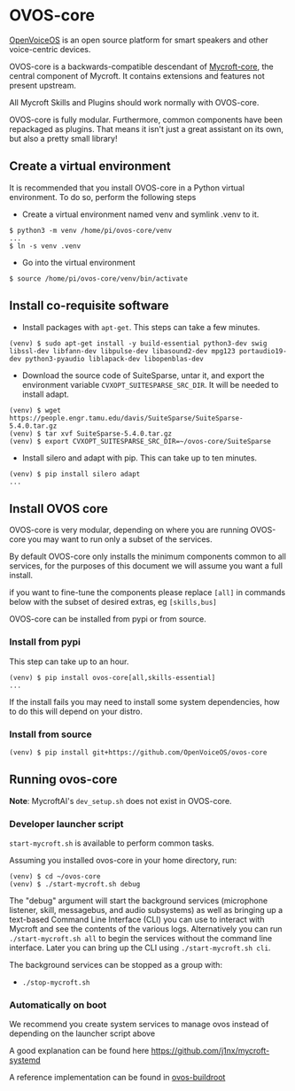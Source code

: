 # OVOS-core

[OpenVoiceOS](https://openvoiceos.com/) is an open source platform for smart speakers and other voice-centric devices.

OVOS-core is a backwards-compatible descendant of [Mycroft-core](https://github.com/MycroftAI/mycroft-core), the central component of Mycroft. It contains extensions and features not present upstream. 

All Mycroft Skills and Plugins should work normally with OVOS-core. 

OVOS-core is fully modular. Furthermore, common components have been repackaged as plugins. That means it isn't just a great assistant on its own, but also a pretty small library!

## Create a virtual environment
It is recommended that you install OVOS-core in a Python virtual environment. To do so, perform the following steps
- Create a virtual environment named venv and symlink .venv to it.
```
$ python3 -m venv /home/pi/ovos-core/venv
...
$ ln -s venv .venv

```
- Go into the virtual environment
```
$ source /home/pi/ovos-core/venv/bin/activate
```
## Install co-requisite software
- Install packages with ``apt-get``. This steps can take a few minutes.
```
(venv) $ sudo apt-get install -y build-essential python3-dev swig libssl-dev libfann-dev libpulse-dev libasound2-dev mpg123 portaudio19-dev python3-pyaudio liblapack-dev libopenblas-dev
```
- Download the source code of SuiteSparse, untar it, and export the environment variable ``CVXOPT_SUITESPARSE_SRC_DIR``. It will be needed to install adapt.
```
(venv) $ wget https://people.engr.tamu.edu/davis/SuiteSparse/SuiteSparse-5.4.0.tar.gz
(venv) $ tar xvf SuiteSparse-5.4.0.tar.gz
(venv) $ export CVXOPT_SUITESPARSE_SRC_DIR=~/ovos-core/SuiteSparse
```
- Install silero and adapt with pip. This can take up to ten minutes.
```
(venv) $ pip install silero adapt 
...
```
## Install OVOS core
OVOS-core is very modular, depending on where you are running OVOS-core you may want to run only a subset of the services.

By default OVOS-core only installs the minimum components common to all services, for the purposes of this document we will assume you want a full install.

if you want to fine-tune the components please replace `[all]` in commands below with the subset of desired extras, eg `[skills,bus]`

OVOS-core can be installed from pypi or from source.
### Install from pypi
This step can take up to an hour.
```
(venv) $ pip install ovos-core[all,skills-essential]
...
```
If the install fails you may need to install some system dependencies, how to do this will depend on your distro.

### Install from source
```
(venv) $ pip install git+https://github.com/OpenVoiceOS/ovos-core
```
## Running ovos-core
**Note**: MycroftAI's `dev_setup.sh` does not exist in OVOS-core.
### Developer launcher script

`start-mycroft.sh` is available to perform common tasks.

Assuming you installed ovos-core in your home directory, run:
```
(venv) $ cd ~/ovos-core
(venv) $ ./start-mycroft.sh debug
```

The "debug" argument will start the background services (microphone listener, skill, messagebus, and audio subsystems) as
well as bringing up a text-based Command Line Interface (CLI) you can use to interact with Mycroft and see the contents
of the various logs. Alternatively you can run `./start-mycroft.sh all` to begin the services without the command line
interface. Later you can bring up the CLI using `./start-mycroft.sh cli`.

The background services can be stopped as a group with:

- `./stop-mycroft.sh`

### Automatically on boot

We recommend you create system services to manage ovos instead of depending on the launcher script above

A good explanation can be found here https://github.com/j1nx/mycroft-systemd

A reference implementation can be found in [ovos-buildroot](https://github.com/OpenVoiceOS/ovos-buildroot/tree/develop/buildroot-external/rootfs-overlay/usr/lib/systemd/user)
